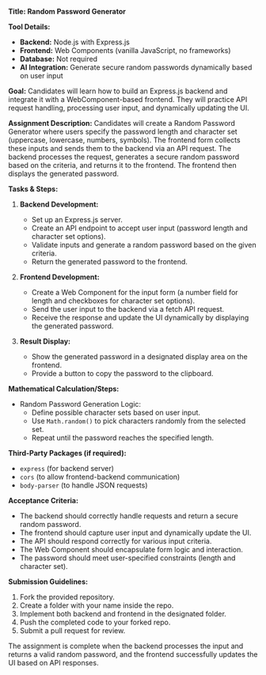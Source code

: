 **Title: Random Password Generator**

**Tool Details:**
- **Backend:** Node.js with Express.js
- **Frontend:** Web Components (vanilla JavaScript, no frameworks)
- **Database:** Not required
- **AI Integration:** Generate secure random passwords dynamically based on user input

**Goal:**
Candidates will learn how to build an Express.js backend and integrate it with a WebComponent-based frontend. They will practice API request handling, processing user input, and dynamically updating the UI.

**Assignment Description:**
Candidates will create a Random Password Generator where users specify the password length and character set (uppercase, lowercase, numbers, symbols). The frontend form collects these inputs and sends them to the backend via an API request. The backend processes the request, generates a secure random password based on the criteria, and returns it to the frontend. The frontend then displays the generated password.

**Tasks & Steps:**
1. **Backend Development:**
   - Set up an Express.js server.
   - Create an API endpoint to accept user input (password length and character set options).
   - Validate inputs and generate a random password based on the given criteria.
   - Return the generated password to the frontend.

2. **Frontend Development:**
   - Create a Web Component for the input form (a number field for length and checkboxes for character set options).
   - Send the user input to the backend via a fetch API request.
   - Receive the response and update the UI dynamically by displaying the generated password.

3. **Result Display:**
   - Show the generated password in a designated display area on the frontend.
   - Provide a button to copy the password to the clipboard.
   
**Mathematical Calculation/Steps:**
- Random Password Generation Logic:
  - Define possible character sets based on user input.
  - Use `Math.random()` to pick characters randomly from the selected set.
  - Repeat until the password reaches the specified length.

**Third-Party Packages (if required):**
- `express` (for backend server)
- `cors` (to allow frontend-backend communication)
- `body-parser` (to handle JSON requests)

**Acceptance Criteria:**
- The backend should correctly handle requests and return a secure random password.
- The frontend should capture user input and dynamically update the UI.
- The API should respond correctly for various input criteria.
- The Web Component should encapsulate form logic and interaction.
- The password should meet user-specified constraints (length and character set).

**Submission Guidelines:**
1. Fork the provided repository.
2. Create a folder with your name inside the repo.
3. Implement both backend and frontend in the designated folder.
4. Push the completed code to your forked repo.
5. Submit a pull request for review.

The assignment is complete when the backend processes the input and returns a valid random password, and the frontend successfully updates the UI based on API responses.

